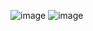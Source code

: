 ![image](https://github.com/Absar69/Validation-Form/assets/97013327/ab51638c-5abc-4a93-b823-96052edf9007)
![image](https://github.com/Absar69/Validation-Form/assets/97013327/b0e47720-02dc-47dc-8e5e-f0f630ac9215)
